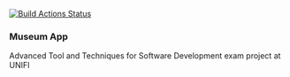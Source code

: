 [![Build Actions Status](https://github.com/pisalore/attsw-exam/workflows/ci/badge.svg)](https://github.com/pisalore/attsw-exam/actions)
### Museum App
Advanced Tool and Techniques for Software Development exam project at UNIFI
